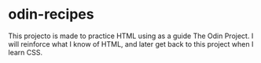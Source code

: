 # odin-recipes
This projecto is made to practice HTML using as a guide The Odin Project. I will reinforce what I know of HTML, and later get back to this project when I learn CSS.

